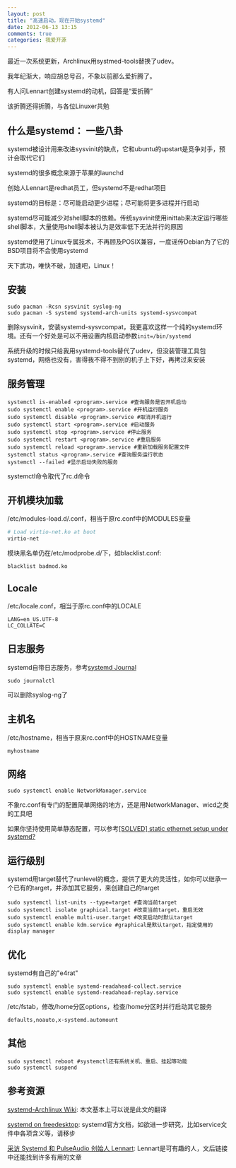 ```yaml
---
layout: post
title: "高速启动，现在开始systemd"
date: 2012-06-13 13:15
comments: true
categories: 我爱开源
---
```


最近一次系统更新，Archlinux用systmed-tools替换了udev。

我年纪渐大，响应胡总号召，不象以前那么爱折腾了。

有人问Lennart创建systemd的动机，回答是“爱折腾”

该折腾还得折腾，与各位Linuxer共勉

## 什么是systemd： 一些八卦

systemd被设计用来改进sysvinit的缺点，它和ubuntu的upstart是竞争对手，预计会取代它们

systemd的很多概念来源于苹果的launchd

创始人Lennart是redhat员工，但systemd不是redhat项目

systemd的目标是：尽可能启动更少进程；尽可能将更多进程并行启动

systemd尽可能减少对shell脚本的依赖。传统sysvinit使用inittab来决定运行哪些shell脚本，大量使用shell脚本被认为是效率低下无法并行的原因

systemd使用了Linux专属技术，不再顾及POSIX兼容，一度谣传Debian为了它的BSD项目将不会使用systemd

天下武功，唯快不破，加速吧，Linux！

<!--more-->

## 安装

```
sudo pacman -Rcsn sysvinit syslog-ng
sudo pacman -S systemd systemd-arch-units systemd-sysvcompat
```

删除sysvinit，安装systemd-sysvcompat，我更喜欢这样一个纯的systemd环境。还有一个好处是可以不用设置内核启动参数``init=/bin/systemd``

系统升级的时候只给我用systemd-tools替代了udev，但没装管理工具包systemd，网络也没有，害得我不得不到别的机子上下好，再拷过来安装

## 服务管理

```
systemctl is-enabled <program>.service #查询服务是否开机启动
sudo systemctl enable <program>.service #开机运行服务
sudo systemctl disable <program>.service #取消开机运行
sudo systemctl start <program>.service #启动服务
sudo systemctl stop <program>.service #停止服务
sudo systemctl restart <program>.service #重启服务
sudo systemctl reload <program>.service #重新加载服务配置文件
systemctl status <program>.service #查询服务运行状态
systemctl --failed #显示启动失败的服务
```
systemctl命令取代了rc.d命令

## 开机模块加载

/etc/modules-load.d/<program>.conf，相当于原rc.conf中的MODULES变量

```sh
# Load virtio-net.ko at boot
virtio-net
```

模块黑名单仍在/etc/modprobe.d/下，如blacklist.conf:

```
blacklist badmod.ko
```

## Locale
/etc/locale.conf，相当于原rc.conf中的LOCALE

```
LANG=en_US.UTF-8
LC_COLLATE=C
```

## 日志服务
systemd自带日志服务，参考[systemd Journal](http://linuxtoy.org/archives/systemd-journal.html)

```
sudo journalctl
```
可以删除syslog-ng了

## 主机名

/etc/hostname，相当于原来rc.conf中的HOSTNAME变量

```
myhostname
```

## 网络

```
sudo systemctl enable NetworkManager.service
```
不象rc.conf有专门的配置简单网络的地方，还是用NetworkManager、wicd之类的工具吧

如果你坚持使用简单静态配置，可以参考[[SOLVED] static ethernet setup under systemd?](https://bbs.archlinux.org/viewtopic.php?pid=1110003)

## 运行级别

systemd用target替代了runlevel的概念，提供了更大的灵活性，如你可以继承一个已有的target，并添加其它服务，来创建自己的target

```
sudo systemctl list-units --type=target #查询当前target
sudo systemctl isolate graphical.target #改变当前target，重启无效
sudo systemctl enable multi-user.target #改变启动时默认target
sudo systemctl enable kdm.service #graphical是默认target，指定使用的display manager
```

## 优化

systemd有自己的"e4rat"

```
sudo systemctl enable systemd-readahead-collect.service
sudo systemctl enable systemd-readahead-replay.service
```

/etc/fstab，修改/home分区options，检查/home分区时并行启动其它服务

```
defaults,noauto,x-systemd.automount
```

## 其他

```
sudo systemctl reboot #systemctl还有系统关机、重启、挂起等功能
sudo systemctl suspend
```

## 参考资源

[systemd-Archlinux Wiki](https://wiki.archlinux.org/index.php/Systemd): 本文基本上可以说是此文的翻译

[systemd on freedesktop](http://www.freedesktop.org/software/systemd/man/systemd.service.html): systemd官方文档，如欲进一步研究，比如service文件中各项含义等，请移步

[采访 Systemd 和 PulseAudio 创始人 Lennart](http://linuxtoy.org/archives/interview-creater-of-systemd-and-pulseaudio-lennart.html): Lennart是可有趣的人，文后链接中还能找到许多有用的文章
